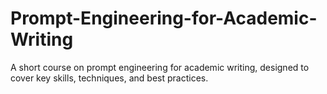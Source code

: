 # Prompt-Engineering-for-Academic-Writing
A short course on prompt engineering for academic writing, designed to cover key skills, techniques, and best practices.
